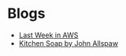 # Blogs

- [Last Week in AWS](https://www.lastweekinaws.com/blog/)
- [Kitchen Soap by John Allspaw](https://www.kitchensoap.com/)
